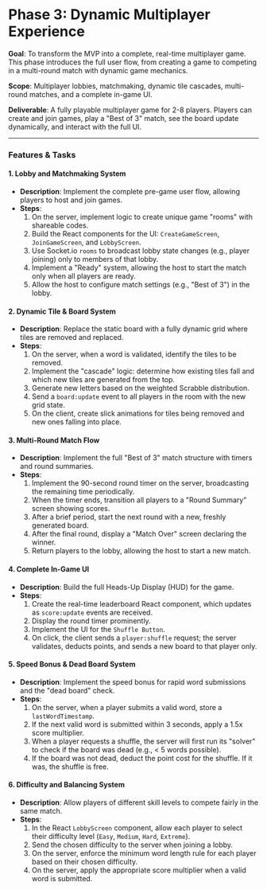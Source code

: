 # Phase 3: Dynamic Multiplayer Experience

**Goal**: To transform the MVP into a complete, real-time multiplayer game. This phase introduces the full user flow, from creating a game to competing in a multi-round match with dynamic game mechanics.

**Scope**: Multiplayer lobbies, matchmaking, dynamic tile cascades, multi-round matches, and a complete in-game UI.

**Deliverable**: A fully playable multiplayer game for 2-8 players. Players can create and join games, play a "Best of 3" match, see the board update dynamically, and interact with the full UI.

---

### Features & Tasks

#### 1. Lobby and Matchmaking System
*   **Description**: Implement the complete pre-game user flow, allowing players to host and join games.
*   **Steps**:
    1.  On the server, implement logic to create unique game "rooms" with shareable codes.
    2.  Build the React components for the UI: `CreateGameScreen`, `JoinGameScreen`, and `LobbyScreen`.
    3.  Use Socket.io `rooms` to broadcast lobby state changes (e.g., player joining) only to members of that lobby.
    4.  Implement a "Ready" system, allowing the host to start the match only when all players are ready.
    5.  Allow the host to configure match settings (e.g., "Best of 3") in the lobby.

#### 2. Dynamic Tile & Board System
*   **Description**: Replace the static board with a fully dynamic grid where tiles are removed and replaced.
*   **Steps**:
    1.  On the server, when a word is validated, identify the tiles to be removed.
    2.  Implement the "cascade" logic: determine how existing tiles fall and which new tiles are generated from the top.
    3.  Generate new letters based on the weighted Scrabble distribution.
    4.  Send a `board:update` event to all players in the room with the new grid state.
    5.  On the client, create slick animations for tiles being removed and new ones falling into place.

#### 3. Multi-Round Match Flow
*   **Description**: Implement the full "Best of 3" match structure with timers and round summaries.
*   **Steps**:
    1.  Implement the 90-second round timer on the server, broadcasting the remaining time periodically.
    2.  When the timer ends, transition all players to a "Round Summary" screen showing scores.
    3.  After a brief period, start the next round with a new, freshly generated board.
    4.  After the final round, display a "Match Over" screen declaring the winner.
    5.  Return players to the lobby, allowing the host to start a new match.

#### 4. Complete In-Game UI
*   **Description**: Build the full Heads-Up Display (HUD) for the game.
*   **Steps**:
    1.  Create the real-time leaderboard React component, which updates as `score:update` events are received.
    2.  Display the round timer prominently.
    3.  Implement the UI for the `Shuffle Button`.
    4.  On click, the client sends a `player:shuffle` request; the server validates, deducts points, and sends a new board to that player only.

#### 5. Speed Bonus & Dead Board System
*   **Description**: Implement the speed bonus for rapid word submissions and the "dead board" check.
*   **Steps**:
    1.  On the server, when a player submits a valid word, store a `lastWordTimestamp`.
    2.  If the next valid word is submitted within 3 seconds, apply a 1.5x score multiplier.
    3.  When a player requests a shuffle, the server will first run its "solver" to check if the board was dead (e.g., < 5 words possible).
    4.  If the board was not dead, deduct the point cost for the shuffle. If it was, the shuffle is free.

#### 6. Difficulty and Balancing System
*   **Description**: Allow players of different skill levels to compete fairly in the same match.
*   **Steps**:
    1.  In the React `LobbyScreen` component, allow each player to select their difficulty level (`Easy`, `Medium`, `Hard`, `Extreme`).
    2.  Send the chosen difficulty to the server when joining a lobby.
    3.  On the server, enforce the minimum word length rule for each player based on their chosen difficulty.
    4.  On the server, apply the appropriate score multiplier when a valid word is submitted. 